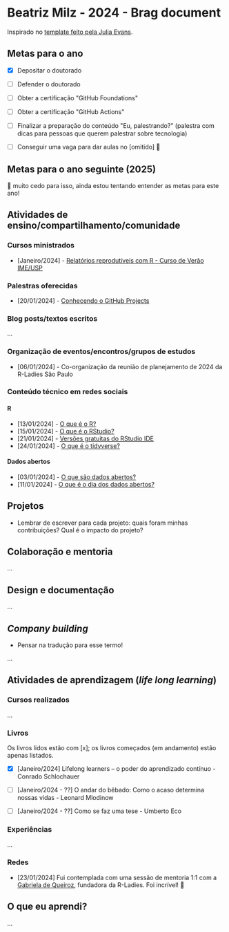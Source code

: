 # Beatriz Milz - 2024 - Brag document

Inspirado no [template feito pela Julia Evans](https://jvns.ca/blog/brag-documents/#template).

## Metas para o ano

- [x] Depositar o doutorado

- [ ] Defender o doutorado

- [ ] Obter a certificação "GitHub Foundations"

- [ ] Obter a certificação "GitHub Actions"

- [ ] Finalizar a preparação do conteúdo "Eu, palestrando?" (palestra com dicas para pessoas que querem palestrar sobre tecnologia)

- [ ] Conseguir uma vaga para dar aulas no [omitido] 👀 


## Metas para o ano seguinte (2025)

👀 muito cedo para isso, ainda estou tentando entender as metas para este ano!

## Atividades de ensino/compartilhamento/comunidade

### Cursos ministrados

- [Janeiro/2024] - [Relatórios reprodutíveis com R - Curso de Verão IME/USP](https://beatrizmilz.github.io/2024-curso-de-verao-ime-usp-relatorios/)


### Palestras oferecidas

- [20/01/2024] - [Conhecendo o GitHub Projects](https://beamilz.com/talks/pt/2024-01-github-projects/)


### Blog posts/textos escritos

...

### Organização de eventos/encontros/grupos de estudos

- [06/01/2024] - Co-organização da reunião de planejamento de 2024 da R-Ladies São Paulo

### Conteúdo técnico em redes sociais 

#### R

- [13/01/2024] - [O que é o R?](https://www.instagram.com/p/C2DDu-MLZ4W/?img_index=1)
- [15/01/2024] - [O que é o RStudio?](https://www.instagram.com/p/C2IJPYqLjIe/?img_index=1)
- [21/01/2024] - [Versões gratuitas do RStudio IDE](https://www.instagram.com/p/C2Xh63gLWIM/?img_index=1)
- [24/01/2024] - [O que é o tidyverse?](https://www.instagram.com/p/C2fQI7FrlC2/?img_index=1)

#### Dados abertos

- [03/01/2024] - [O que são dados abertos?](https://www.instagram.com/p/C1o5RR3rsww/?img_index=1)
- [11/01/2024] - [O que é o dia dos dados abertos?](https://www.instagram.com/p/C197Ln9LEes/?img_index=1)

## Projetos

- Lembrar de escrever para cada projeto: quais foram minhas contribuições? Qual é o impacto do projeto?

## Colaboração e mentoria

...


## Design e documentação

...

## *Company building*

- Pensar na tradução para esse termo!

...


## Atividades de aprendizagem (*life long learning*)

### Cursos realizados

...

### Livros 

Os livros lidos estão com [x]; os livros começados (em andamento) estão apenas listados.

- [x] [Janeiro/2024] Lifelong learners – o poder do aprendizado contínuo - Conrado Schlochauer
- [ ] [Janeiro/2024 - ??] O andar do bêbado: Como o acaso determina nossas vidas - Leonard Mlodinow 
- [ ] [Janeiro/2024 - ??] Como se faz uma tese -  Umberto Eco


### Experiências

...

### Redes

- [23/01/2024] Fui contemplada com uma sessão de mentoria 1:1 com a [Gabriela de Queiroz](https://www.linkedin.com/in/gabrieladequeiroz/), fundadora da R-Ladies. Foi incrível! 💜




## O que eu aprendi?

...
